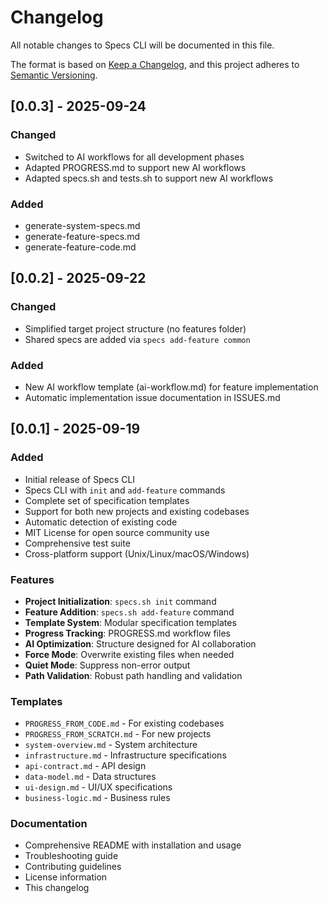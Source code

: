 # Changelog

All notable changes to Specs CLI will be documented in this file.

The format is based on [Keep a Changelog](https://keepachangelog.com/en/1.0.0/),
and this project adheres to [Semantic Versioning](https://semver.org/spec/v2.0.0.html).

## [0.0.3] - 2025-09-24

### Changed
- Switched to AI workflows for all development phases
- Adapted PROGRESS.md to support new AI workflows
- Adapted specs.sh and tests.sh to support new AI workflows

### Added
- generate-system-specs.md
- generate-feature-specs.md
- generate-feature-code.md

## [0.0.2] - 2025-09-22

### Changed
- Simplified target project structure (no features folder)
- Shared specs are added via `specs add-feature common`

### Added
- New AI workflow template (ai-workflow.md) for feature implementation
- Automatic implementation issue documentation in ISSUES.md

## [0.0.1] - 2025-09-19

### Added
- Initial release of Specs CLI
- Specs CLI with `init` and `add-feature` commands
- Complete set of specification templates
- Support for both new projects and existing codebases
- Automatic detection of existing code
- MIT License for open source community use
- Comprehensive test suite
- Cross-platform support (Unix/Linux/macOS/Windows)

### Features
- **Project Initialization**: `specs.sh init` command
- **Feature Addition**: `specs.sh add-feature` command
- **Template System**: Modular specification templates
- **Progress Tracking**: PROGRESS.md workflow files
- **AI Optimization**: Structure designed for AI collaboration
- **Force Mode**: Overwrite existing files when needed
- **Quiet Mode**: Suppress non-error output
- **Path Validation**: Robust path handling and validation

### Templates
- `PROGRESS_FROM_CODE.md` - For existing codebases
- `PROGRESS_FROM_SCRATCH.md` - For new projects
- `system-overview.md` - System architecture
- `infrastructure.md` - Infrastructure specifications
- `api-contract.md` - API design
- `data-model.md` - Data structures
- `ui-design.md` - UI/UX specifications
- `business-logic.md` - Business rules

### Documentation
- Comprehensive README with installation and usage
- Troubleshooting guide
- Contributing guidelines
- License information
- This changelog
